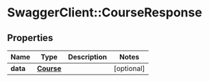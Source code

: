 # SwaggerClient::CourseResponse

## Properties
Name | Type | Description | Notes
------------ | ------------- | ------------- | -------------
**data** | [**Course**](Course.md) |  | [optional] 


